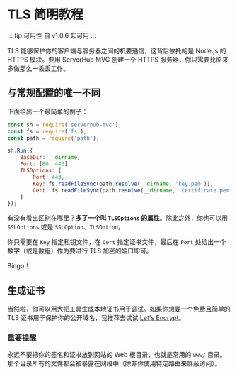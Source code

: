# TLS 简明教程

::: tip 可用性
自 v1.0.6 起可用
:::

TLS 能够保护你的客户端与服务器之间的机要通信，这背后依托的是 Node.js 的 HTTPS 模块。要用 ServerHub MVC 创建一个 HTTPS 服务器，你只需要比原来多做那么一丢丢工作。

## 与常规配置的唯一不同
下面给出一个最简单的例子：

```js
const sh = require('serverhub-mvc');
const fs = require('fs');
const path = require('path');

sh.Run({
    BaseDir: __dirname,
    Port: [80, 443],
    TLSOptions: {
        Port: 443,
        Key: fs.readFileSync(path.resolve(__dirname, 'key.pem')),
        Cert: fs.readFileSync(path.resolve(__dirname, 'certificate.pem'))
    }
});
```

有没有看出区别在哪里？**多了一个叫 `TLSOptions` 的属性**。除此之外，你也可以用 `SSLOptions` 或是 `SSLOption`、`TLSOption`。

你只需要在 `Key` 指定私钥文件，在 `Cert` 指定证书文件，最后在 `Port` 处给出一个数字（或是数组）作为要进行 TLS 加密的端口即可。

Bingo！

## 生成证书
当然啦，你可以用大把工具生成本地证书用于调试。如果你想要一个免费且简单的 TLS 证书用于保护你的公开域名，我推荐去试试 [Let's Encrypt](https://letsencrypt.org/)。

### 重要提醒
永远不要把你的签名和证书放到网站的 Web 根目录，也就是常用的 `www/` 目录。那个目录所有的文件都会被暴露在网络中（除非你使用特定路由来屏蔽访问）。